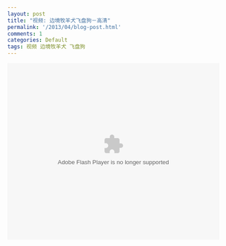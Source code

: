 ```yaml
---
layout: post
title: "视频: 边境牧羊犬飞盘狗－高清"
permalink: '/2013/04/blog-post.html'
comments: 1
categories: Default
tags: 视频 边境牧羊犬 飞盘狗
---
```

<embed align="middle" allowfullscreen="true" allowscriptaccess="always" height="400" quality="high" src="http://player.youku.com/player.php/sid/XMzI1OTk3Mzg4/v.swf" type="application/x-shockwave-flash" width="480"/>

  
  